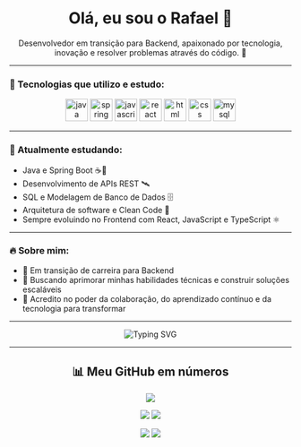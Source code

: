 <h1 align="center">Olá, eu sou o Rafael 👋</h1>

<p align="center">
Desenvolvedor em transição para Backend, apaixonado por tecnologia, inovação e resolver problemas através do código. 🚀
</p>

---

### 🚀 Tecnologias que utilizo e estudo:

<div align="center">
  <img src="https://cdn.jsdelivr.net/gh/devicons/devicon/icons/java/java-original.svg" height="40" alt="java logo" />
  <img src="https://cdn.jsdelivr.net/gh/devicons/devicon/icons/spring/spring-original.svg" height="40" alt="spring logo" />
  <img src="https://cdn.jsdelivr.net/gh/devicons/devicon/icons/javascript/javascript-original.svg" height="40" alt="javascript logo" />
  <img src="https://cdn.jsdelivr.net/gh/devicons/devicon/icons/react/react-original.svg" height="40" alt="react logo" />
  <img src="https://cdn.jsdelivr.net/gh/devicons/devicon/icons/html5/html5-original.svg" height="40" alt="html logo" />
  <img src="https://cdn.jsdelivr.net/gh/devicons/devicon/icons/css3/css3-original.svg" height="40" alt="css logo" />
  <img src="https://cdn.jsdelivr.net/gh/devicons/devicon/icons/mysql/mysql-original.svg" height="40" alt="mysql logo" />
</div>

---

### 🌱 Atualmente estudando:
- Java e Spring Boot ☕🌱
- Desenvolvimento de APIs REST 🛰️
- SQL e Modelagem de Banco de Dados 🗄️
- Arquitetura de software e Clean Code 🧠
- Sempre evoluindo no Frontend com React, JavaScript e TypeScript ⚛️

---

### 🔥 Sobre mim:
- 🔭 Em transição de carreira para Backend
- 🚀 Buscando aprimorar minhas habilidades técnicas e construir soluções escaláveis
- 🤝 Acredito no poder da colaboração, do aprendizado contínuo e da tecnologia para transformar

---

<div align="center">
  <img src="https://readme-typing-svg.demolab.com?font=Fira+Code&size=24&pause=1000&color=36BCF7&center=true&vCenter=true&width=500&lines=Seja+bem-vindo+ao+meu+GitHub!;Backend+em+construção+e+Frontend+em+evolução.;Java+%7C+Spring+Boot+%7C+React+%7C+SQL+%7C+API+REST" alt="Typing SVG" />
</div>


---

<h2 align="center">📊 Meu GitHub em números</h2>

<p align="center">
  <img src="https://github-profile-summary-cards.vercel.app/api/cards/profile-details?username=unkdep&theme=github_dark" />
</p>

<p align="center">
  <img src="https://github-profile-summary-cards.vercel.app/api/cards/repos-per-language?username=unkdep&theme=github_dark" />
  <img src="https://github-profile-summary-cards.vercel.app/api/cards/most-commit-language?username=unkdep&theme=github_dark" />
</p>

<p align="center">
  <img src="https://github-profile-summary-cards.vercel.app/api/cards/stats?username=unkdep&theme=github_dark" />
  <img src="https://github-profile-summary-cards.vercel.app/api/cards/productive-time?username=unkdep&theme=github_dark&utcOffset=-3" />
</p>
